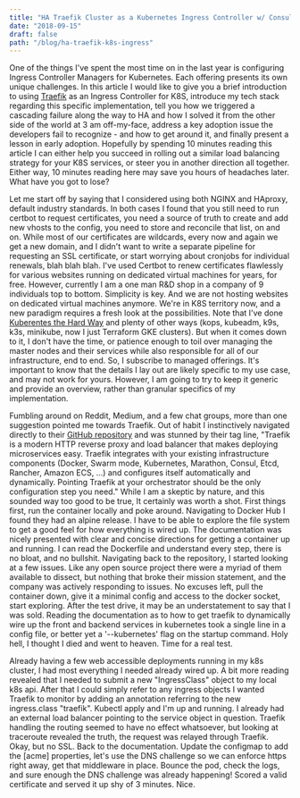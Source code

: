```yaml
---
title: "HA Traefik Cluster as a Kubernetes Ingress Controller w/ Consul Backend"
date: "2018-09-15"
draft: false
path: "/blog/ha-traefik-k8s-ingress"
---
```


One of the things I've spent the most time on in the last year is configuring Ingress Controller Managers for Kubernetes. Each offering presents its own unique challenges. In this article I would like to give you a brief introduction to using [Traefik](https://traefik.io) as an Ingress Controller for K8S, introduce my tech stack regarding this specific implementation, tell you how we triggered a cascading failure along the way to HA and how I solved it from the other side of the world at 3 am off-my-face, address a key adoption issue the developers fail to recognize - and how to get around it, and finally present a lesson in early adoption. Hopefully by spending 10 minutes reading this article I can either help you succeed in rolling out a similar load balancing strategy for your K8S services, or steer you in another direction all together. Either way, 10 minutes reading here may save you hours of headaches later. What have you got to lose?

Let me start off by saying that I considered using both NGINX and HAproxy, default industry standards. In both cases I found that you still need to run certbot to request certificates, you need a source of truth to create and add new vhosts to the config, you need to store and reconcile that list, on and on. While most of our certificates are wildcards, every now and again we get a new domain, and I didn't want to write a separate pipeline for requesting an SSL certificate, or start worrying about cronjobs for individual renewals, blah blah blah. I've used Certbot to renew certificates flawlessly for various websites running on dedicated virtual machines for years, for free. However, currently I am a one man R&D shop in a company of 9 individuals top to bottom. Simplicity is key. And we are not hosting websites on dedicated virtual machines anymore. We're in K8S territory now, and a new paradigm requires a fresh look at the possibilities. Note that I've done [Kuberentes the Hard Way](https://github.com/kelseyhightower/kubernetes-the-hard-way) and plenty of other ways (kops, kubeadm, k9s, k3s, minikube, now I just Terraform GKE clusters). But when it comes down to it, I don't have the time, or patience enough to toil over managing the master nodes and their services while also responsible for all of our infrastructure, end to end. So, I subscribe to managed offerings. It's important to know that the details I lay out are likely specific to my use case, and may not work for yours. However, I am going to try to keep it generic and provide an overview, rather than granular specifics of my implementation.

Fumbling around on Reddit, Medium, and a few chat groups, more than one suggestion pointed me towards Traefik. Out of habit I instinctively navigated directly to their [GitHub repository](https://github.com/traefik/traefik) and was stunned by their tag line, "Traefik is a modern HTTP reverse proxy and load balancer that makes deploying microservices easy. Traefik integrates with your existing infrastructure components (Docker, Swarm mode, Kubernetes, Marathon, Consul, Etcd, Rancher, Amazon ECS, ...) and configures itself automatically and dynamically. Pointing Traefik at your orchestrator should be the only configuration step you need." While I am a skeptic by nature, and this sounded way too good to be true, It certainly was worth a shot. First things first, run the container locally and poke around. Navigating to Docker Hub I found they had an alpine release. I have to be able to explore the file system to get a good feel for how everything is wired up. The documentation was nicely presented with clear and concise directions for getting a container up and running. I can read the Dockerfile and understand every step, there is no bloat, and no bullshit. Navigating back to the repository, I started looking at a few issues. Like any open source project there were a myriad of them available to dissect, but nothing that broke their mission statement, and the company was actively responding to issues. No excuses left, pull the container down, give it a minimal config and access to the docker socket, start exploring. After the test drive, it may be an understatement to say that I was sold. Reading the documentation as to how to get traefik to dynamically wire up the front and backend services in kubernetes took a single line in a config file, or better yet a '--kubernetes' flag on the startup command. Holy hell, I thought I died and went to heaven. Time for a real test.

Already having a few web accessible deployments running in my k8s cluster, I had most everything I needed already wired up. A bit more reading revealed that I needed to submit a new "IngressClass" object to my local k8s api. After that I could simply refer to any ingress objects I wanted Traefik to monitor by adding an annotation referring to the new ingress.class "traefik". Kubectl apply and I'm up and running. I already had an external load balancer pointing to the service object in question. Traefik handling the routing seemed to have no effect whatsoever, but looking at traceroute revealed the truth, the request was relayed through Traefik. Okay, but no SSL. Back to the documentation. Update the configmap to add the [acme] properties, let's use the DNS challenge so we can enforce https right away, get that middleware in place. Bounce the pod, check the logs, and sure enough the DNS challenge was already happening! Scored a valid certificate and served it up shy of 3 minutes. Nice.